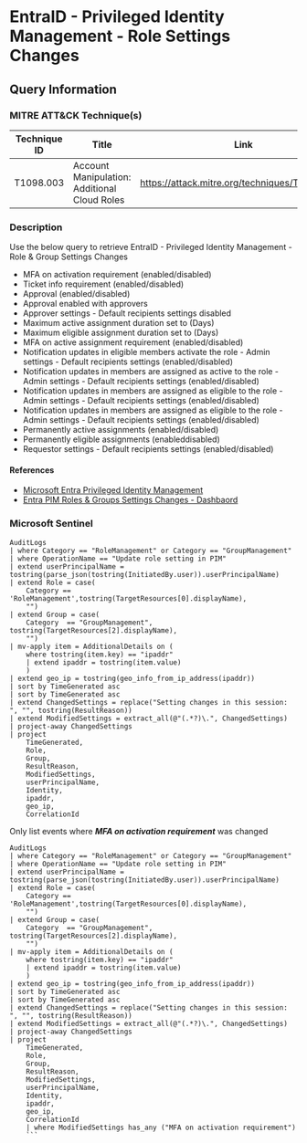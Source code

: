 # EntraID - Privileged Identity Management - Role Settings Changes

## Query Information

### MITRE ATT&CK Technique(s)

| Technique ID | Title    | Link    |
| ---  | --- | --- |
| T1098.003 | Account Manipulation: Additional Cloud Roles | https://attack.mitre.org/techniques/T1098/003/ |

### Description

Use the below query to retrieve EntraID - Privileged Identity Management - Role & Group Settings Changes

- MFA on activation requirement (enabled/disabled)
- Ticket info requirement (enabled/disabled)
- Approval (enabled/disabled)
- Approval enabled with approvers
- Approver settings - Default recipients settings disabled
- Maximum active assignment duration set to (Days)
- Maximum eligible assignment duration set to (Days)
- MFA on active assignment requirement (enabled/disabled)
- Notification updates in eligible members activate the role - Admin settings - Default recipients settings (enabled/disabled)
- Notification updates in members are assigned as active to the role - Admin settings - Default recipients settings (enabled/disabled)
- Notification updates in members are assigned as eligible to the role - Admin settings - Default recipients settings (enabled/disabled)
- Notification updates in members are assigned as eligible to the role - Admin settings - Default recipients settings (enabled/disabled)
- Permanently active assignments (enabled/disabled)
- Permanently eligible assignments (enableddisabled)
- Requestor settings - Default recipients settings (enabled/disabled)

#### References

- [Microsoft Entra Privileged Identity Management](https://learn.microsoft.com/en-us/entra/id-governance/privileged-identity-management/pim-configure)
- [Entra PIM Roles & Groups Settings Changes - Dashbaord](https://github.com/alexverboon/Entra-PIM-Helpers/blob/630959be8918d7b646e1e958f3d21be446e0c133/Workbook/EntraPIMChanges.json)

### Microsoft Sentinel

```kql
AuditLogs
| where Category == "RoleManagement" or Category == "GroupManagement"
| where OperationName == "Update role setting in PIM"
| extend userPrincipalName = tostring(parse_json(tostring(InitiatedBy.user)).userPrincipalName)
| extend Role = case(
    Category == 'RoleManagement',tostring(TargetResources[0].displayName),
    "")
| extend Group = case(
    Category  == "GroupManagement", tostring(TargetResources[2].displayName),
    "")
| mv-apply item = AdditionalDetails on (
    where tostring(item.key) == "ipaddr"
    | extend ipaddr = tostring(item.value)
    )
| extend geo_ip = tostring(geo_info_from_ip_address(ipaddr))
| sort by TimeGenerated asc 
| sort by TimeGenerated asc 
| extend ChangedSettings = replace("Setting changes in this session: ", "", tostring(ResultReason))
| extend ModifiedSettings = extract_all(@"(.*?)\.", ChangedSettings)
| project-away ChangedSettings
| project
    TimeGenerated,
    Role,
    Group,
    ResultReason,
    ModifiedSettings,
    userPrincipalName,
    Identity,
    ipaddr,
    geo_ip,
    CorrelationId
```

Only list events where ***MFA on activation requirement*** was changed

```kql
AuditLogs
| where Category == "RoleManagement" or Category == "GroupManagement"
| where OperationName == "Update role setting in PIM"
| extend userPrincipalName = tostring(parse_json(tostring(InitiatedBy.user)).userPrincipalName)
| extend Role = case(
    Category == 'RoleManagement',tostring(TargetResources[0].displayName),
    "")
| extend Group = case(
    Category  == "GroupManagement", tostring(TargetResources[2].displayName),
    "")
| mv-apply item = AdditionalDetails on (
    where tostring(item.key) == "ipaddr"
    | extend ipaddr = tostring(item.value)
    )
| extend geo_ip = tostring(geo_info_from_ip_address(ipaddr))
| sort by TimeGenerated asc 
| sort by TimeGenerated asc 
| extend ChangedSettings = replace("Setting changes in this session: ", "", tostring(ResultReason))
| extend ModifiedSettings = extract_all(@"(.*?)\.", ChangedSettings)
| project-away ChangedSettings
| project
    TimeGenerated,
    Role,
    Group,
    ResultReason,
    ModifiedSettings,
    userPrincipalName,
    Identity,
    ipaddr,
    geo_ip,
    CorrelationId
    | where ModifiedSettings has_any ("MFA on activation requirement")
    ```
